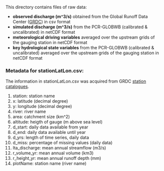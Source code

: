 This directory contains files of raw data: 

* **observed discharge (m^3/s)** obtained from the Global Runoff Data Center ([GRDC](http://www.bafg.de/GRDC)) in csv format
* **simulated discharge (m^3/s)** from the PCR-GLOBWB (calibrated & uncalibrated) in netCDF format
* **meteorological driving variables** averaged over the upstream grids of the gauging station in netCDF format
* **key hydrological state variables** from the PCR-GLOBWB (calibrated & uncalibrated) averaged over the upstream grids of the gauging station in netCDF format 


### Metadata for stationLatLon.csv:
The information in stationLatLon.csv was acquired from GRDC [station catalogues](https://www.bafg.de/SharedDocs/ExterneLinks/GRDC/grdc_stations_ftp.html;jsessionid=6443BB229927568346A2D6C4DCEB0D3C.live11293?nn=201352).


1. station: station name
2. x: latitude (decimal degree)
3. y: longitude (decimal degree)
4. river: river name
5. area: catchment size (km^2)
6. altitude: heigth of gauge (m above sea level)
7. d_start: daily data available from year
8. d_end: daily data available until year
9. d_yrs: length of time series, daily data
10. d_miss: percentage of missing values (daily data)
11. lta_discharge: mean annual streamflow (m3/s)
12. r_volume_yr: mean annual volume (km3)
13. r_height_yr: mean annual runoff depth (mm)
14. plotName: station name (river name)


